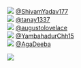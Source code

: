 
 ![](http://pbs.twimg.com/profile_images/1605982849944891392/_GDLKQic_normal.jpg) [@ShivamYadav177](https://twitter.com/ShivamYadav177)<br>![](http://pbs.twimg.com/profile_images/1334196606934061056/5o5XIrSH_normal.jpg) [@tanay1337](https://twitter.com/tanay1337)<br>![](http://pbs.twimg.com/profile_images/1608442446869823489/ac9L1BJq_normal.jpg) [@augustolovelace](https://twitter.com/augustolovelace)<br>![](http://pbs.twimg.com/profile_images/1603330751398760448/opHyTUPC_normal.png) [@YambahadurChh15](https://twitter.com/YambahadurChh15)<br>![](http://pbs.twimg.com/profile_images/1487102266272194560/2-qEicm7_normal.jpg) [@AgaDeeba](https://twitter.com/AgaDeeba)<br> 

![](https://visitor-badge.laobi.icu/badge?page_id=ponder)
